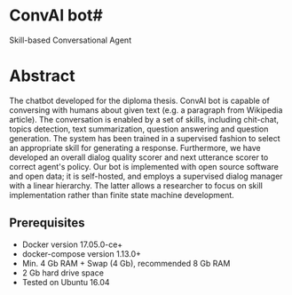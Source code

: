 # ConvAI bot#

Skill-based Conversational Agent


# Abstract

The chatbot developed for the diploma thesis. ConvAI bot is
capable of conversing with humans about given text (e.g. a paragraph from
Wikipedia article). The conversation is enabled by a set of skills, including
chit-chat, topics detection, text summarization, question answering and question
generation. The system has been trained in a supervised fashion to select an
appropriate skill for generating a response. Furthermore, we have developed an
overall dialog quality scorer and next utterance scorer to correct agent's
policy. Our bot is implemented with open source software and open data; it is
self-hosted, and employs a supervised dialog manager with a linear hierarchy.
The latter allows a researcher to focus on skill implementation rather than
finite state machine development.


## Prerequisites

- Docker version 17.05.0-ce+
- docker-compose version 1.13.0+
- Min. 4 Gb RAM + Swap (4 Gb), recommended 8 Gb RAM
- 2 Gb hard drive space
- Tested on Ubuntu 16.04